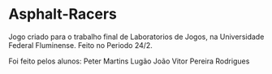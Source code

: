 # Asphalt-Racers
Jogo criado para o trabalho final de Laboratorios de Jogos, na Universidade Federal Fluminense. Feito no Periodo 24/2.

Foi feito pelos alunos:
Peter Martins Lugão
João Vitor Pereira Rodrigues

